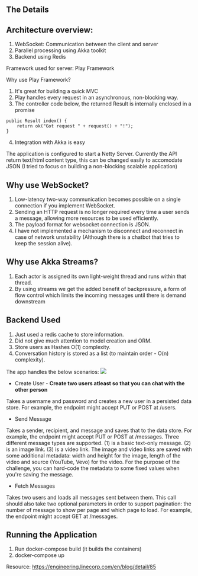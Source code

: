 The Details
-----------
Architecture overview:
----------------------
1) WebSocket: Communication between the client and server
2) Parallel processing using Akka toolkit
3) Backend using Redis

Framework used for server: Play Framework

Why use Play Framework?
1) It's great for building a quick MVC
2) Play handles every request in an asynchronous, non-blocking way.
3) The controller code below, the returned Result is internally enclosed in a promise
~~~~~~~~~~~~~~~~~~~~~~~~~~~~~~~~~~~~~~~~~~~~~~~~
public Result index() {
    return ok("Got request " + request() + "!");
}
~~~~~~~~~~~~~~~~~~~~~~~~~~~~~~~~~~~~~~~~~~~~~~~~~
4) Integration with Akka is easy

The application is configured to start a Netty Server.
Currently the API return text/html content type, this can be changed easily to accomodate JSON (I tried to focus on building a non-blocking scalable application)

Why use WebSocket?
---------------------
1) Low-latency two-way communication becomes possible on a single connection if you implement WebSocket. 
2) Sending an HTTP request is no longer required every time a user sends a message, allowing more resources to be used efficiently.
3) The payload format for websocket connection is JSON.
4) I have not implemented a mechanism to disconnect and reconnect in case of network unstability (Although there is a chatbot that tries to keep the session alive).

Why use Akka Streams?
---------------------
1) Each actor is assigned its own light-weight thread and runs within that thread.
2) By using streams we get the added benefit of backpressure, a form of flow control which limits the incoming messages until there is demand downstream

Backend Used
-------------
1) Just used a redis cache to store information.
2) Did not give much attention to model creation and ORM.
3) Store users as Hashes O(1) complexity.
4) Conversation history is stored as a list (to maintain order - O(n) complexity).

The app handles the below scenarios: ![](https://media.giphy.com/media/xT9IgNBfKIX6LB5syc/giphy.gif)

* Create User - **Create two users atleast so that you can chat with the other person**
	
Takes a username and password and creates a new user in a persisted data store. For example, the endpoint might accept PUT or POST at /users.

* Send Message

Takes a sender, recipient, and message and saves that to the data store. For example, the endpoint might accept PUT or POST at /messages. Three different message types are supported. (1) is a basic text-only message. (2) is an image link. (3) is a video link. The image and video links are saved with some additional metadata: width and height for the image, length of the video and source (YouTube, Vevo) for the video. For the purpose of the challenge, you can hard-code the metadata to some fixed values when you're saving the message.

* Fetch Messages

Takes two users and loads all messages sent between them. This call should also take two optional parameters in order to support pagination: the number of message to show per page and which page to load. For example, the endpoint might accept GET at /messages.


Running the Application
-----------------------
1) Run docker-compose build (it builds the containers)
2) docker-compose up

Resource: https://engineering.linecorp.com/en/blog/detail/85
